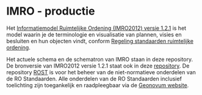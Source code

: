 # IMRO - productie

Het [Informatiemodel Ruimtelijke Ordening (IMRO2012) versie 1.2.1](https://docs.geostandaarden.nl/ro/imro/) is het model waarin je de terminologie en visualisatie van plannen, visies en besluiten en hun objecten vindt, conform <a href='http://wetten.overheid.nl/BWBR0031829' target='_blank'>Regeling standaarden ruimtelijke ordening</a>.

Het actuele schema en de schematron van IMRO staan in deze repository. De bronversie van IMRO2012 versie 1.2.1 staat ook in deze [repository](https://geonovum.github.io/imro/).
De repository [ROST]( https://github.com/Geonovum/ROST) is voor het beheer van de niet-normatieve onderdelen van de RO Standaarden. Alle onderdelen van de RO Standaarden inclusief toelichting zijn toegankelijk en raadpleegbaar via de [Geonovum website](https://www.geonovum.nl/geo-standaarden/ro-standaarden-ruimtelijke-ordening#ROStandaarden). 
